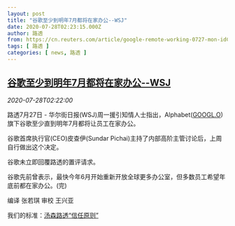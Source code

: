```yaml
---
layout: post
title: "谷歌至少到明年7月都将在家办公--WSJ"
date: 2020-07-28T02:23:15.000Z
author: 路透
from: https://cn.reuters.com/article/google-remote-working-0727-mon-idCNKCS24T096
tags: [ 路透 ]
categories: [ news, 路透 ]
---
```

<!--1595902995000-->
[谷歌至少到明年7月都将在家办公--WSJ](https://cn.reuters.com/article/google-remote-working-0727-mon-idCNKCS24T096)
------

<div>
<div><i>2020-07-28T02:22:00</i></div><div class="StandardArticleBody_body"><p>路透7月27日 - 华尔街日报(WSJ)周一援引知情人士指出，Alphabet(<span id="symbol_GOOGL.O_0"><a href="//www.reuters.com/companies/GOOGL.O">GOOGL.O</a></span>)旗下谷歌至少直到明年7月都将让员工在家办公。 </p><p>谷歌首席执行官(CEO)皮查伊(Sundar Pichai)主持了内部高阶主管讨论后，上周自行做出这个决定。 </p><p>谷歌未立即回覆路透的置评请求。 </p><p>谷歌先前曾表示，最快今年6月开始重新开放全球更多办公室，但多数员工希望年底前都在家办公。(完) </p><div class="Attribution_container"><div class="Attribution_attribution"><p class="Attribution_content">编译 张若琪 审校 王兴亚 </p></div></div><div class="StandardArticleBody_trustBadgeContainer"><span class="StandardArticleBody_trustBadgeTitle">我们的标准：</span><span class="trustBadgeUrl"><a href="https://www.thomsonreuters.cn/content/dam/openweb/documents/pdf/china/brochures/about-us-1.pdf">汤森路透“信任原则”</a></span></div></div>
</div>
